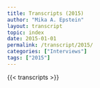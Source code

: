 ```yaml
---
title: Transcripts (2015)
author: "Mika A. Epstein"
layout: transcript
topic: index
date: 2015-01-01
permalink: /transcript/2015/
categories: ["Interviews"]
tags: ["2015"]
---
```


{{< transcripts >}}